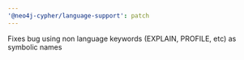 ```yaml
---
'@neo4j-cypher/language-support': patch
---
```


Fixes bug using non language keywords (EXPLAIN, PROFILE, etc) as symbolic names

